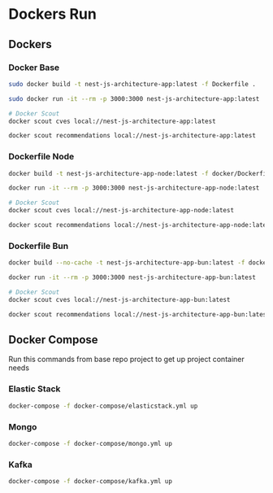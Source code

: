 # Dockers Run

## Dockers

### Docker Base

```bash
sudo docker build -t nest-js-architecture-app:latest -f Dockerfile .

sudo docker run -it --rm -p 3000:3000 nest-js-architecture-app:latest

# Docker Scout
docker scout cves local://nest-js-architecture-app:latest

docker scout recommendations local://nest-js-architecture-app:latest
```

### Dockerfile Node

```bash
docker build -t nest-js-architecture-app-node:latest -f docker/Dockerfile.node .

docker run -it --rm -p 3000:3000 nest-js-architecture-app-node:latest

# Docker Scout 
docker scout cves local://nest-js-architecture-app-node:latest

docker scout recommendations local://nest-js-architecture-app-node:latest
```

### Dockerfile Bun

```bash
docker build --no-cache -t nest-js-architecture-app-bun:latest -f docker/Dockerfile.bun .

docker run -it --rm -p 3000:3000 nest-js-architecture-app-bun:latest

# Docker Scout 
docker scout cves local://nest-js-architecture-app-bun:latest

docker scout recommendations local://nest-js-architecture-app-bun:latest
```

## Docker Compose

Run this commands from base repo project to get up project container needs

### Elastic Stack

```bash
docker-compose -f docker-compose/elasticstack.yml up
```

### Mongo

```bash
docker-compose -f docker-compose/mongo.yml up
```

### Kafka

```bash
docker-compose -f docker-compose/kafka.yml up
```


